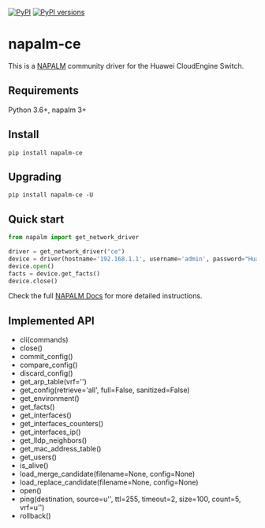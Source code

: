 [![PyPI](https://img.shields.io/pypi/v/napalm-ce.svg)](https://pypi.python.org/pypi/napalm-ce)
[![PyPI versions](https://img.shields.io/pypi/pyversions/napalm-ce.svg)](https://pypi.python.org/pypi/napalm-ce)

# napalm-ce

This is a [NAPALM](https://github.com/napalm-automation/napalm) community driver for the Huawei CloudEngine Switch.

## Requirements

Python 3.6+, napalm 3+

## Install

```shell
pip install napalm-ce
```


## Upgrading

```
pip install napalm-ce -U
```

## Quick start

```python
from napalm import get_network_driver

driver = get_network_driver("ce")
device = driver(hostname='192.168.1.1', username='admin', password="Huawei123", optional_args = {'port': 22})
device.open()
facts = device.get_facts()
device.close()
```

Check the full [NAPALM Docs](https://napalm.readthedocs.io/en/latest/index.html) for more detailed instructions.

## Implemented API

* cli(commands)
* close()
* commit_config()
* compare_config()
* discard_config()
* get_arp_table(vrf='')
* get_config(retrieve='all', full=False, sanitized=False)
* get_environment()
* get_facts()
* get_interfaces()
* get_interfaces_counters()
* get_interfaces_ip()
* get_lldp_neighbors()
* get_mac_address_table()
* get_users()
* is_alive()
* load_merge_candidate(filename=None, config=None)
* load_replace_candidate(filename=None, config=None)
* open()
* ping(destination, source=u'', ttl=255, timeout=2, size=100, count=5, vrf=u'')
* rollback()

